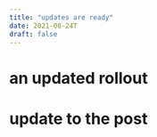 ```yaml
---
title: "updates are ready"
date: 2021-08-24T
draft: false
---
```


an updated rollout
====================


update to the post
===================